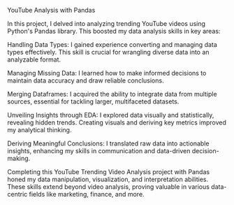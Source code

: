YouTube Analysis with Pandas

In this project, I delved into analyzing trending YouTube videos using Python's Pandas library. This boosted my data analysis skills in key areas:

Handling Data Types: 
I gained experience converting and managing data types effectively. This skill is crucial for wrangling diverse data into an analyzable format.

Managing Missing Data: 
I learned how to make informed decisions to maintain data accuracy and draw reliable conclusions.

Merging Dataframes: 
I acquired the ability to integrate data from multiple sources, essential for tackling larger, multifaceted datasets.

Unveiling Insights through EDA: 
I explored data visually and statistically, revealing hidden trends. Creating visuals and deriving key metrics improved my analytical thinking.

Deriving Meaningful Conclusions: 
I translated raw data into actionable insights, enhancing my skills in communication and data-driven decision-making.

Completing this YouTube Trending Video Analysis project with Pandas honed my data manipulation, visualization, and interpretation abilities. These skills extend beyond video analysis, proving valuable in various data-centric fields like marketing, finance, and more.
